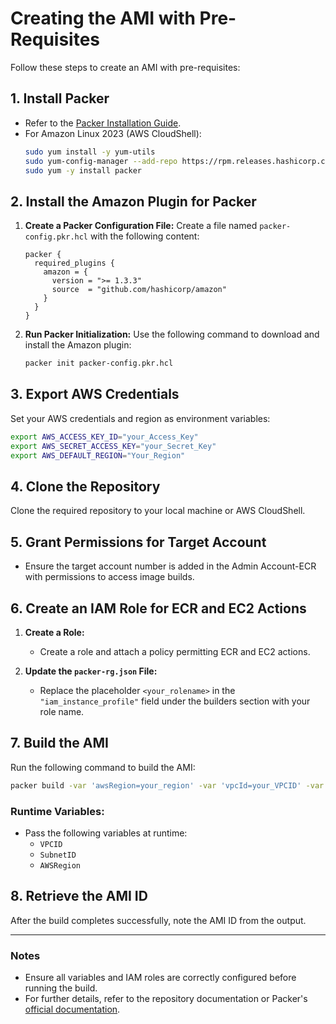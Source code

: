 # Creating the AMI with Pre-Requisites

Follow these steps to create an AMI with pre-requisites:

## 1. Install Packer

- Refer to the [Packer Installation Guide](https://learn.hashicorp.com/tutorials/packer/get-started-install-cli).
- For Amazon Linux 2023 (AWS CloudShell):
  ```bash
  sudo yum install -y yum-utils
  sudo yum-config-manager --add-repo https://rpm.releases.hashicorp.com/AmazonLinux/hashicorp.repo
  sudo yum -y install packer
  ```

## 2. Install the Amazon Plugin for Packer

1. **Create a Packer Configuration File:**
   Create a file named `packer-config.pkr.hcl` with the following content:
   ```hcl
   packer {
     required_plugins {
       amazon = {
         version = ">= 1.3.3"
         source  = "github.com/hashicorp/amazon"
       }
     }
   }
   ```

2. **Run Packer Initialization:**
   Use the following command to download and install the Amazon plugin:
   ```bash
   packer init packer-config.pkr.hcl
   ```

## 3. Export AWS Credentials

Set your AWS credentials and region as environment variables:
```bash
export AWS_ACCESS_KEY_ID="your_Access_Key"
export AWS_SECRET_ACCESS_KEY="your_Secret_Key"
export AWS_DEFAULT_REGION="Your_Region"
```

## 4. Clone the Repository

Clone the required repository to your local machine or AWS CloudShell.

## 5. Grant Permissions for Target Account

- Ensure the target account number is added in the Admin Account-ECR with permissions to access image builds.

## 6. Create an IAM Role for ECR and EC2 Actions

1. **Create a Role:**
   - Create a role and attach a policy permitting ECR and EC2 actions.

2. **Update the `packer-rg.json` File:**
   - Replace the placeholder `<your_rolename>` in the `"iam_instance_profile"` field under the builders section with your role name.

## 7. Build the AMI

Run the following command to build the AMI:
```bash
packer build -var 'awsRegion=your_region' -var 'vpcId=your_VPCID' -var 'subnetId=your_SubnetID' packer-rg.json
```

### Runtime Variables:
- Pass the following variables at runtime:
  - `VPCID`
  - `SubnetID`
  - `AWSRegion`

## 8. Retrieve the AMI ID

After the build completes successfully, note the AMI ID from the output.

---

### Notes

- Ensure all variables and IAM roles are correctly configured before running the build.
- For further details, refer to the repository documentation or Packer's [official documentation](https://www.packer.io/docs).


